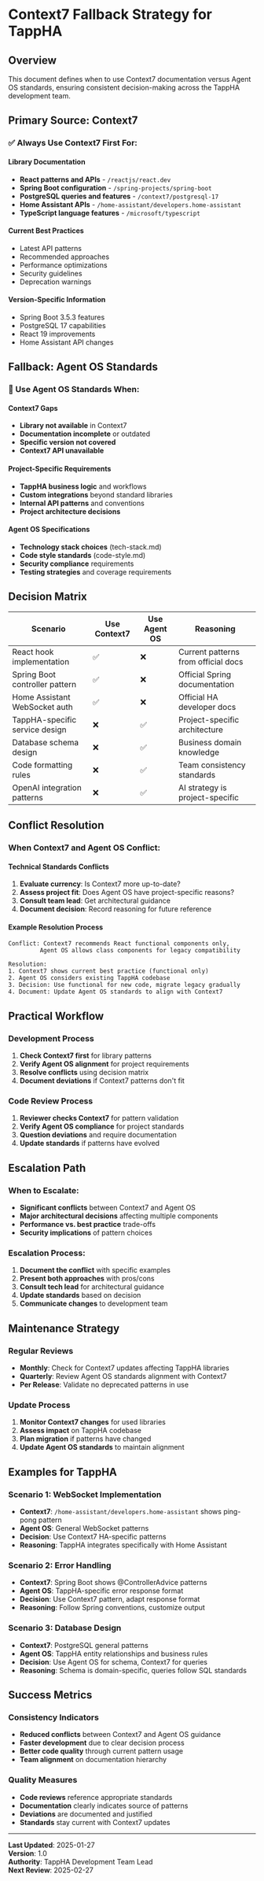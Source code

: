 # Context7 Fallback Strategy for TappHA

## Overview

This document defines when to use Context7 documentation versus Agent OS standards, ensuring consistent decision-making across the TappHA development team.

## Primary Source: Context7

### ✅ Always Use Context7 First For:

#### Library Documentation
- **React patterns and APIs** - `/reactjs/react.dev`
- **Spring Boot configuration** - `/spring-projects/spring-boot`
- **PostgreSQL queries and features** - `/context7/postgresql-17`
- **Home Assistant APIs** - `/home-assistant/developers.home-assistant`
- **TypeScript language features** - `/microsoft/typescript`

#### Current Best Practices
- Latest API patterns
- Recommended approaches
- Performance optimizations
- Security guidelines
- Deprecation warnings

#### Version-Specific Information
- Spring Boot 3.5.3 features
- PostgreSQL 17 capabilities
- React 19 improvements
- Home Assistant API changes

## Fallback: Agent OS Standards

### 🔄 Use Agent OS Standards When:

#### Context7 Gaps
- **Library not available** in Context7
- **Documentation incomplete** or outdated
- **Specific version not covered**
- **Context7 API unavailable**

#### Project-Specific Requirements
- **TappHA business logic** and workflows
- **Custom integrations** beyond standard libraries
- **Internal API patterns** and conventions
- **Project architecture decisions**

#### Agent OS Specifications
- **Technology stack choices** (tech-stack.md)
- **Code style standards** (code-style.md)
- **Security compliance** requirements
- **Testing strategies** and coverage requirements

## Decision Matrix

| Scenario | Use Context7 | Use Agent OS | Reasoning |
|----------|-------------|-------------|-----------|
| React hook implementation | ✅ | ❌ | Current patterns from official docs |
| Spring Boot controller pattern | ✅ | ❌ | Official Spring documentation |
| Home Assistant WebSocket auth | ✅ | ❌ | Official HA developer docs |
| TappHA-specific service design | ❌ | ✅ | Project-specific architecture |
| Database schema design | ❌ | ✅ | Business domain knowledge |
| Code formatting rules | ❌ | ✅ | Team consistency standards |
| OpenAI integration patterns | ❌ | ✅ | AI strategy is project-specific |

## Conflict Resolution

### When Context7 and Agent OS Conflict:

#### Technical Standards Conflicts
1. **Evaluate currency**: Is Context7 more up-to-date?
2. **Assess project fit**: Does Agent OS have project-specific reasons?
3. **Consult team lead**: Get architectural guidance
4. **Document decision**: Record reasoning for future reference

#### Example Resolution Process
```
Conflict: Context7 recommends React functional components only,
         Agent OS allows class components for legacy compatibility

Resolution:
1. Context7 shows current best practice (functional only)
2. Agent OS considers existing TappHA codebase
3. Decision: Use functional for new code, migrate legacy gradually
4. Document: Update Agent OS standards to align with Context7
```

## Practical Workflow

### Development Process
1. **Check Context7 first** for library patterns
2. **Verify Agent OS alignment** for project requirements
3. **Resolve conflicts** using decision matrix
4. **Document deviations** if Context7 patterns don't fit

### Code Review Process
1. **Reviewer checks Context7** for pattern validation
2. **Verify Agent OS compliance** for project standards
3. **Question deviations** and require documentation
4. **Update standards** if patterns have evolved

## Escalation Path

### When to Escalate:
- **Significant conflicts** between Context7 and Agent OS
- **Major architectural decisions** affecting multiple components
- **Performance vs. best practice** trade-offs
- **Security implications** of pattern choices

### Escalation Process:
1. **Document the conflict** with specific examples
2. **Present both approaches** with pros/cons
3. **Consult tech lead** for architectural guidance
4. **Update standards** based on decision
5. **Communicate changes** to development team

## Maintenance Strategy

### Regular Reviews
- **Monthly**: Check for Context7 updates affecting TappHA libraries
- **Quarterly**: Review Agent OS standards alignment with Context7
- **Per Release**: Validate no deprecated patterns in use

### Update Process
1. **Monitor Context7 changes** for used libraries
2. **Assess impact** on TappHA codebase
3. **Plan migration** if patterns have changed
4. **Update Agent OS standards** to maintain alignment

## Examples for TappHA

### Scenario 1: WebSocket Implementation
- **Context7**: `/home-assistant/developers.home-assistant` shows ping-pong pattern
- **Agent OS**: General WebSocket patterns
- **Decision**: Use Context7 HA-specific patterns
- **Reasoning**: TappHA integrates specifically with Home Assistant

### Scenario 2: Error Handling
- **Context7**: Spring Boot shows @ControllerAdvice patterns
- **Agent OS**: TappHA-specific error response format
- **Decision**: Use Context7 pattern, adapt response format
- **Reasoning**: Follow Spring conventions, customize output

### Scenario 3: Database Design
- **Context7**: PostgreSQL general patterns
- **Agent OS**: TappHA entity relationships and business rules
- **Decision**: Use Agent OS for schema, Context7 for queries
- **Reasoning**: Schema is domain-specific, queries follow SQL standards

## Success Metrics

### Consistency Indicators
- **Reduced conflicts** between Context7 and Agent OS guidance
- **Faster development** due to clear decision process
- **Better code quality** through current pattern usage
- **Team alignment** on documentation hierarchy

### Quality Measures
- **Code reviews** reference appropriate standards
- **Documentation** clearly indicates source of patterns
- **Deviations** are documented and justified
- **Standards** stay current with Context7 updates

---

**Last Updated**: 2025-01-27  
**Version**: 1.0  
**Authority**: TappHA Development Team Lead  
**Next Review**: 2025-02-27